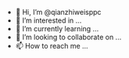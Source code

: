 - 👋 Hi, I’m @qianzhiweisppc
- 👀 I’m interested in ...
- 🌱 I’m currently learning ...
- 💞️ I’m looking to collaborate on ...
- 📫 How to reach me ...

<!---
qianzhiweisppc/qianzhiweisppc is a ✨ special ✨ repository because its `README.md` (this file) appears on your GitHub profile.
You can click the Preview link to take a look at your changes.
--->
